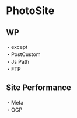 # PhotoSite  

## WP  
・except  　　   　  
・PostCustom  
・Js Path  
・FTP

## Site Performance
・Meta  
・OGP
